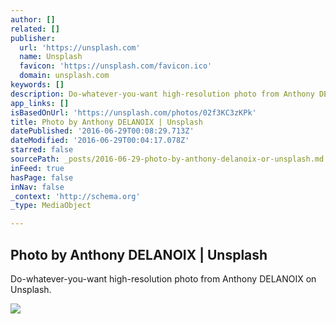 ```yaml
---
author: []
related: []
publisher:
  url: 'https://unsplash.com'
  name: Unsplash
  favicon: 'https://unsplash.com/favicon.ico'
  domain: unsplash.com
keywords: []
description: Do-whatever-you-want high-resolution photo from Anthony DELANOIX on Unsplash.
app_links: []
isBasedOnUrl: 'https://unsplash.com/photos/02f3KC3zKPk'
title: Photo by Anthony DELANOIX | Unsplash
datePublished: '2016-06-29T00:08:29.713Z'
dateModified: '2016-06-29T00:04:17.078Z'
starred: false
sourcePath: _posts/2016-06-29-photo-by-anthony-delanoix-or-unsplash.md
inFeed: true
hasPage: false
inNav: false
_context: 'http://schema.org'
_type: MediaObject

---
```

<article style=""><h1>Photo by Anthony DELANOIX | Unsplash</h1><p>Do-whatever-you-want high-resolution photo from Anthony DELANOIX on Unsplash.</p><img src="http://images.unsplash.com/photo-1423589989400-cc0270157ed0?ixlib=rb-0.3.5&amp;q=80&amp;fm=jpg&amp;crop=entropy&amp;w=1080&amp;fit=max&amp;s=458cf2662814c68b6eb24d9e55801fa0" /></article>